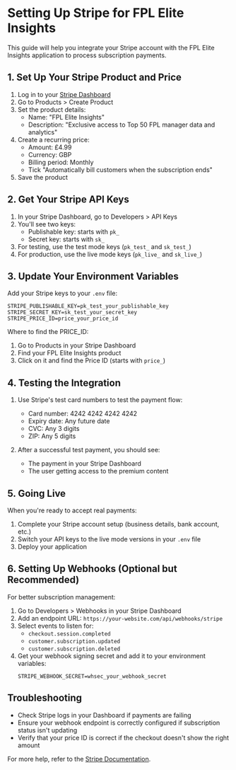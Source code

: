 # Setting Up Stripe for FPL Elite Insights

This guide will help you integrate your Stripe account with the FPL Elite Insights application to process subscription payments.

## 1. Set Up Your Stripe Product and Price

1. Log in to your [Stripe Dashboard](https://dashboard.stripe.com/)
2. Go to Products > Create Product
3. Set the product details:
   - Name: "FPL Elite Insights"
   - Description: "Exclusive access to Top 50 FPL manager data and analytics"
4. Create a recurring price:
   - Amount: £4.99
   - Currency: GBP
   - Billing period: Monthly
   - Tick "Automatically bill customers when the subscription ends"
5. Save the product

## 2. Get Your Stripe API Keys

1. In your Stripe Dashboard, go to Developers > API Keys
2. You'll see two keys:
   - Publishable key: starts with `pk_`
   - Secret key: starts with `sk_`
3. For testing, use the test mode keys (`pk_test_` and `sk_test_`)
4. For production, use the live mode keys (`pk_live_` and `sk_live_`)

## 3. Update Your Environment Variables

Add your Stripe keys to your `.env` file:

```
STRIPE_PUBLISHABLE_KEY=pk_test_your_publishable_key
STRIPE_SECRET_KEY=sk_test_your_secret_key
STRIPE_PRICE_ID=price_your_price_id
```

Where to find the PRICE_ID:
1. Go to Products in your Stripe Dashboard
2. Find your FPL Elite Insights product
3. Click on it and find the Price ID (starts with `price_`)

## 4. Testing the Integration

1. Use Stripe's test card numbers to test the payment flow:
   - Card number: 4242 4242 4242 4242
   - Expiry date: Any future date
   - CVC: Any 3 digits
   - ZIP: Any 5 digits

2. After a successful test payment, you should see:
   - The payment in your Stripe Dashboard
   - The user getting access to the premium content

## 5. Going Live

When you're ready to accept real payments:

1. Complete your Stripe account setup (business details, bank account, etc.)
2. Switch your API keys to the live mode versions in your `.env` file
3. Deploy your application

## 6. Setting Up Webhooks (Optional but Recommended)

For better subscription management:

1. Go to Developers > Webhooks in your Stripe Dashboard
2. Add an endpoint URL: `https://your-website.com/api/webhooks/stripe`
3. Select events to listen for:
   - `checkout.session.completed`
   - `customer.subscription.updated`
   - `customer.subscription.deleted`
4. Get your webhook signing secret and add it to your environment variables:
   ```
   STRIPE_WEBHOOK_SECRET=whsec_your_webhook_secret
   ```

## Troubleshooting

- Check Stripe logs in your Dashboard if payments are failing
- Ensure your webhook endpoint is correctly configured if subscription status isn't updating
- Verify that your price ID is correct if the checkout doesn't show the right amount

For more help, refer to the [Stripe Documentation](https://stripe.com/docs). 